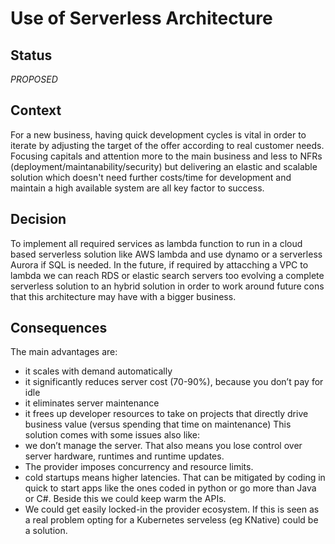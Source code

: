 # Use of Serverless Architecture

## Status
_PROPOSED_

## Context
For a new business, having quick development cycles is vital in order to iterate by adjusting the target of the offer according to real customer needs. Focusing capitals and attention more to the main business and less to NFRs (deployment/maintanability/security) but delivering an elastic and scalable solution which doesn't need further costs/time for development and maintain a high available system are all key factor to success.

## Decision
To implement all required services as lambda function to run in a cloud based serverless solution like AWS lambda and use dynamo or a serverless Aurora if SQL is needed. In the future, if required by attacching a VPC to lambda we can reach RDS or elastic search servers too evolving a complete serverless solution to an hybrid solution in order to work around future cons that this architecture may have with a bigger business.

## Consequences
The main advantages are:
- it scales with demand automatically
- it significantly reduces server cost (70-90%), because you don’t pay for idle
- it eliminates server maintenance
- it frees up developer resources to take on projects that directly drive business value (versus spending that time on maintenance)
This solution comes with some issues also like:
- we don’t manage the server. That also means you lose control over server hardware, runtimes and runtime updates.
- The provider imposes concurrency and resource limits.
- cold startups means higher latencies. That can be mitigated by coding in quick to start apps like the ones coded in python or go more than Java or C#. Beside this we could keep warm the APIs.
- We could get easily locked-in the provider ecosystem. If this is seen as a real problem opting for a Kubernetes serveless (eg KNative) could be a solution.
